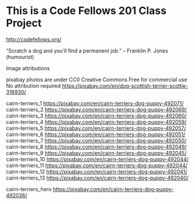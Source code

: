 
# This is a Code Fellows 201 Class Project
http://codefellows.org/

“Scratch a dog and you’ll find a permanent job.” – Franklin P. Jones (humourist)



Image attributions 

pixabay photos are under 
CC0 Creative Commons
Free for commercial use 
No attribution required
https://pixabay.com/en/dog-scottish-terrier-scottie-316930/


cairn-terriers_1
https://pixabay.com/en/cairn-terriers-dog-puppy-492071/
cairn-terriers_2
https://pixabay.com/en/cairn-terriers-dog-puppy-492069/
cairn-terriers_3
https://pixabay.com/en/cairn-terriers-dog-puppy-492060/
cairn-terriers_4
https://pixabay.com/en/cairn-terriers-dog-puppy-492059/
cairn-terriers_5
https://pixabay.com/en/cairn-terriers-dog-puppy-492057/
cairn-terriers_6
https://pixabay.com/en/cairn-terriers-dog-puppy-492051/
cairn-terriers_7
https://pixabay.com/en/cairn-terriers-dog-puppy-492050/
cairn-terriers_8
https://pixabay.com/en/cairn-terriers-dog-puppy-492049/
cairn-terriers_9
https://pixabay.com/en/cairn-terriers-dog-puppy-492045/
cairn-terriers_10
https://pixabay.com/en/cairn-terriers-dog-puppy-492044/
cairn-terriers_11
https://pixabay.com/en/cairn-terriers-dog-puppy-492044/
cairn-terriers_12
https://pixabay.com/en/cairn-terriers-dog-puppy-492041/
cairn-terriers_13
https://pixabay.com/en/cairn-terriers-dog-puppy-492040/

cairn-terriers_hero
https://pixabay.com/en/cairn-terriers-dog-puppy-492036/
